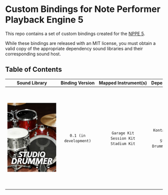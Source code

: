 # Custom Bindings for Note Performer Playback Engine 5

This repo contains a set of custom bindings created for the [NPPE 5](https://www.noteperformer.com/?page=playback_engines_overview&anchor=playback_engines).

While these bindings are released with an MIT license, you must obtain a valid copy of the appropriate dependency sound libraries and their corresponding sound host.

## Table of Contents

|        Sound Library        |Binding Version|Mapped Instrument(s)|Dependencies|Download Link|Known Issue(s)|
|-|:-:|:-:|:-:|:-:|:-|
|![avatar](./Bindings/Studio%20Drummer/poster_studio_drummer.png)|`0.1 (in development)`|`Garage Kit`<br/>`Session Kit`<br/>`Stadium Kit`|`Kontakt 7 or 8`<br/>`Studio Drummer 1.4.1`|[Studio Drummer 0.1.zip](./Bindings/Studio%20Drummer/Studio%20Drummer%200.1.zip)|1. You need to load `Cine Series / Drum Kit` first and switch to `Studio Drumer / *` for Noteperformer to register the instrument correctly.<br/>2. All notes have auto-mute, which means a 16th-note-long Crash Cymbal will sound exactly 16th-note-long.|
